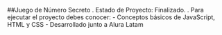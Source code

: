 ##Juego de Número Secreto
  . Estado de Proyecto: Finalizado.
  . Para ejecutar el proyecto debes conocer:
    - Conceptos básicos de JavaScript, HTML y CSS
    - Desarrollado junto a Alura Latam
